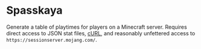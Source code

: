 Spasskaya
=========

Generate a table of playtimes for players on a Minecraft server. Requires
direct access to JSON stat files, [cURL](http://curl.haxx.se/), and
reasonably unfettered access to `https://sessionserver.mojang.com/`.
